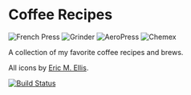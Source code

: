 # Coffee Recipes

![French Press](https://cdn.rawgit.com/andmos/Coffee/master/img/FrenchPress.svg)
![Grinder](https://cdn.rawgit.com/andmos/Coffee/master/img/Grinder.svg)
![AeroPress](https://cdn.rawgit.com/andmos/Coffee/master/img/AeroPress.svg)
![Chemex](https://cdn.rawgit.com/andmos/Coffee/master/img/Chemex.svg)

A collection of my favorite coffee recipes and brews.

All icons by [Eric M. Ellis](http://thenounproject.com/ericellis/).

[![Build Status](https://travis-ci.org/andmos/Coffee.svg?branch=master)](https://travis-ci.org/andmos/Coffee)